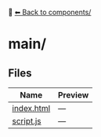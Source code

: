📁 [⬅ Back to components/](../README.md)

# main/

## Files

| Name | Preview |
|------|---------|
| [index.html](./index.html) | — |
| [script.js](./script.js) | — |